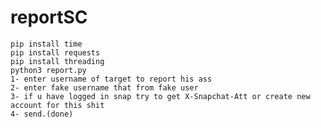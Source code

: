 # reportSC

    pip install time
    pip install requests
    pip install threading
    python3 report.py
    1- enter username of target to report his ass
    2- enter fake username that from fake user
    3- if u have logged in snap try to get X-Snapchat-Att or create new account for this shit
    4- send.(done)
